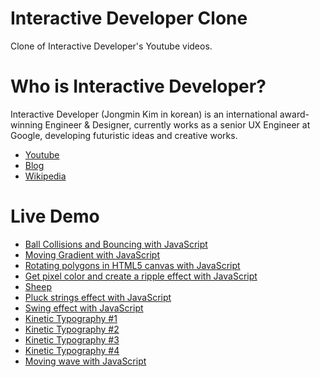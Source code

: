 # Interactive Developer Clone

Clone of Interactive Developer's Youtube videos.

# Who is Interactive Developer?

Interactive Developer (Jongmin Kim in korean) is an international award-winning Engineer & Designer, currently works as a senior UX Engineer at Google, developing futuristic ideas and creative works.

- [Youtube](https://www.youtube.com/channel/UCdeWxKJuvtUG2xyN6pOJEvA)
- [Blog](https://blog.cmiscm.com/)
- [Wikipedia](<https://ko.wikipedia.org/wiki/%EA%B9%80%EC%A2%85%EB%AF%BC_(%EC%9D%B8%ED%84%B0%EB%9E%99%ED%8B%B0%EB%B8%8C_%EB%94%94%EB%B2%A8%EB%A1%9C%ED%8D%BC)>)

# Live Demo

- [Ball Collisions and Bouncing with JavaScript](https://zeikar.github.io/interactive-developer-clone/ball/)
- [Moving Gradient with JavaScript](https://zeikar.github.io/interactive-developer-clone/gradient/)
- [Rotating polygons in HTML5 canvas with JavaScript](https://zeikar.github.io/interactive-developer-clone/polygons/)
- [Get pixel color and create a ripple effect with JavaScript](https://zeikar.github.io/interactive-developer-clone/ripple/)
- [Sheep](https://zeikar.github.io/interactive-developer-clone/sheep/)
- [Pluck strings effect with JavaScript](https://zeikar.github.io/interactive-developer-clone/strings/)
- [Swing effect with JavaScript](https://zeikar.github.io/interactive-developer-clone/swing/)
- [Kinetic Typography #1](https://zeikar.github.io/interactive-developer-clone/typography-1/)
- [Kinetic Typography #2](https://zeikar.github.io/interactive-developer-clone/typography-2/)
- [Kinetic Typography #3](https://zeikar.github.io/interactive-developer-clone/typography-3/)
- [Kinetic Typography #4](https://zeikar.github.io/interactive-developer-clone/typography-4/)
- [Moving wave with JavaScript](https://zeikar.github.io/interactive-developer-clone/wave/)
